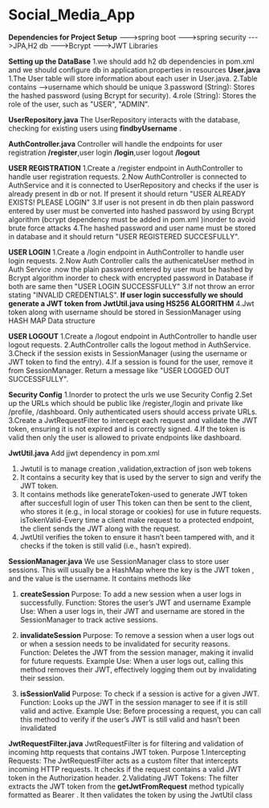 # Social_Media_App

**Dependencies for Project Setup**
--->spring boot
--->spring security
--->JPA,H2 db
--->Bcrypt 
--->JWT Libraries

**Setting up the DataBase**
1.we should add h2 db dependencies in pom.xml and we should configure db in application.properties in resources
**User.java**
1.The User table will store information about each user in User.java.
2.Table contains -->username which should be unique 
3.password (String): Stores the hashed password (using Bcrypt for security).
4.role (String): Stores the role of the user, such as "USER", "ADMIN".

**UserRepository.java**
The UserRepository interacts with the database, checking for existing users using **findbyUsername** .

**AuthController.java**
Controller will handle the endpoints for user registration **/register**,user login **/login**,user logout **/logout**


**USER REGISTRATION**
1.Create a /register endpoint in AuthController to handle user registration requests.
2.Now AuthController is connected to AuthService and it is connected to UserRepository and checks if the user is already present in db or not. If present it should return "USER ALREADY EXISTS! PLEASE LOGIN"
3.If user is not present in db then plain password entered by user must be converted into hashed password by using Bcrypt algorithm (bcrypt dependency must be added in pom.xml )inorder to avoid brute force attacks 
4.The hashed password and user name must be stored in database and it should return "USER REGISTERED SUCCESFULLY".

**USER LOGIN**
1.Create a /login endpoint in AuthController to handle user login requests.
2.Now Auth Controller calls the authenicateUser method in Auth Service .now the plain password entered by user must be hashed by Bcrypt algorithm inorder to check with encrypted password in Database if both are same then "USER LOGIN SUCCESSFULLY"
3.If not throw an error stating "INVALID CREDENTIALS".
**If user login successfully we should generate a JWT token from JwtUtil.java using HS256 ALGORITHM**
4.Jwt token along with username should be stored in SessionManager using HASH MAP Data structure

**USER LOGOUT**
1.Create a /logout endpoint in AuthController to handle user logout requests.
2.AuthController calls the logout method in AuthService.
3.Check if the session exists in SessionManager (using the username or JWT token to find the entry).
4.If a session is found for the user, remove it from SessionManager.
Return a message like "USER LOGGED OUT SUCCESSFULLY".

**Security Config**
1.Inorder to protect the urls we use Security Config
2.Set up the URLs which should be public like /register,/login and private like /profile, /dashboard. Only authenticated users should access private URLs.
3.Create a JwtRequestFilter to intercept each request and validate the JWT token, ensuring it is not expired and is correctly signed.
4.If the token is valid then only the user is allowed to private endpoints like dashboard.

**JwtUtil.java**
Add jjwt dependency in pom.xml
1. Jwtutil is to manage creation ,validation,extraction of json web tokens
2. It contains a security key that is used by the server to sign and verify the JWT token.
3. It contains methods like
generateToken-used to generate JWT token after succesfull login of user This token can then be sent to the client, who stores it (e.g., in local storage or cookies) for use in future requests.
isTokenValid-Every time a client make request to a protected endpoint, the client sends the JWT along with the request.
4. JwtUtil verifies the token to ensure it hasn’t been tampered with, and it checks if the token is still valid (i.e., hasn’t expired).

**SessionManager.java**
We use SessionManager class to store user sessions. This will usually be a HashMap where the key is the JWT token , and the value is the username.
It contains methods like
1. **createSession**
Purpose: To add a new session when a user logs in successfully.
Function: Stores the user’s JWT and username
Example Use: When a user logs in, their JWT and username are stored in the SessionManager to track active sessions.

2. **invalidateSession**
Purpose: To remove a session when a user logs out or when a session needs to be invalidated for security reasons.
Function: Deletes the JWT from the session manager, making it invalid for future requests.
Example Use: When a user logs out, calling this method removes their JWT, effectively logging them out by invalidating their session.

3. **isSessionValid**
Purpose: To check if a session is active for a given JWT.
Function: Looks up the JWT in the session manager to see if it is still valid and active.
Example Use: Before processing a request, you can call this method to verify if the user’s JWT is still valid and hasn’t been invalidated

**JwtRequestFilter.java**
JwtRequestFilter is for filtering and validation of incoming http requests that contains JWT token.
Purpose
1.Intercepting Requests:
The JwtRequestFilter acts as a custom filter that intercepts incoming HTTP requests. It checks if the request contains a valid JWT token in the Authorization header.
2.Validating JWT Tokens:
The filter extracts the JWT token from the **getJwtFromRequest** method
typically formatted as Bearer <token>.
It then validates the token by using the JwtUtil class
